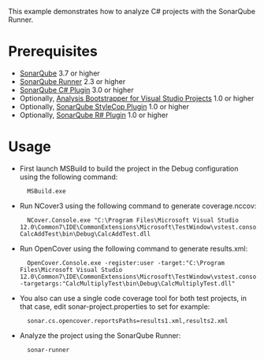 This example demonstrates how to analyze C# projects with the SonarQube Runner.

Prerequisites
=============
* [SonarQube](http://www.sonarsource.org/downloads/) 3.7 or higher
* [SonarQube Runner](http://docs.codehaus.org/x/N4KxDQ) 2.3 or higher
* [SonarQube C# Plugin](http://docs.codehaus.org/x/BIREDg) 3.0 or higher
* Optionally, [Analysis Bootstrapper for Visual Studio Projects](http://docs.codehaus.org/x/TAA1Dg) 1.0 or higher
* Optionally, [SonarQube StyleCop Plugin](http://docs.codehaus.org/x/BoNEDg) 1.0 or higher
* Optionally, [SonarQube R# Plugin](http://docs.codehaus.org/x/CINEDg) 1.0 or higher

Usage
=====
* First launch MSBuild to build the project in the Debug configuration using the following command:

		MSBuild.exe

* Run NCover3 using the following command to generate coverage.nccov:

		NCover.Console.exe "C:\Program Files\Microsoft Visual Studio 12.0\Common7\IDE\CommonExtensions\Microsoft\TestWindow\vstest.console.exe" CalcAddTest\bin\Debug\CalcAddTest.dll

* Run OpenCover using the following command to generate results.xml:

		OpenCover.Console.exe -register:user -target:"C:\Program Files\Microsoft Visual Studio 12.0\Common7\IDE\CommonExtensions\Microsoft\TestWindow\vstest.console.exe" -targetargs:"CalcMultiplyTest\bin\Debug\CalcMultiplyTest.dll"

* You also can use a single code coverage tool for both test projects, in that case, edit sonar-project.properties to set for example:

		sonar.cs.opencover.reportsPaths=results1.xml,results2.xml

* Analyze the project using the SonarQube Runner:

        sonar-runner
